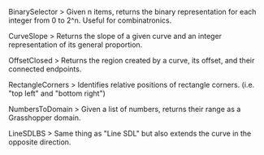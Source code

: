 BinarySelector > Given n items, returns the binary representation for each integer from 0 to 2^n. Useful for combinatronics.

CurveSlope > Returns the slope of a given curve and an integer representation of its general proportion.

OffsetClosed > Returns the region created by a curve, its offset, and their connected endpoints.

RectangleCorners > Identifies relative positions of rectangle corners. (i.e. "top left" and "bottom right")

NumbersToDomain > Given a list of numbers, returns their range as a Grasshopper domain.

LineSDLBS > Same thing as "Line SDL" but also extends the curve in the opposite direction.